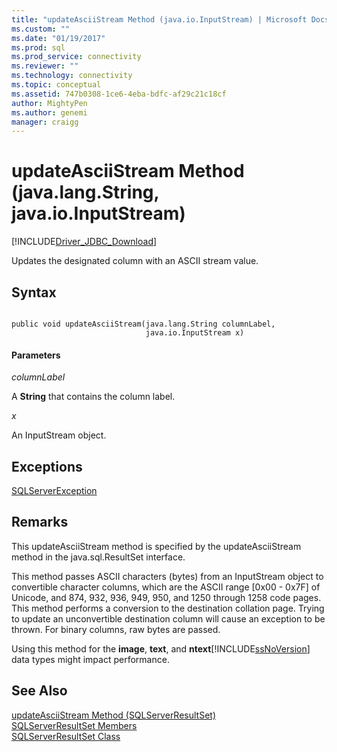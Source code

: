 ```yaml
---
title: "updateAsciiStream Method (java.io.InputStream) | Microsoft Docs"
ms.custom: ""
ms.date: "01/19/2017"
ms.prod: sql
ms.prod_service: connectivity
ms.reviewer: ""
ms.technology: connectivity
ms.topic: conceptual
ms.assetid: 747b0308-1ce6-4eba-bdfc-af29c21c18cf
author: MightyPen
ms.author: genemi
manager: craigg
---
```

# updateAsciiStream Method (java.lang.String, java.io.InputStream)
[!INCLUDE[Driver_JDBC_Download](../../../includes/driver_jdbc_download.md)]

  Updates the designated column with an ASCII stream value.  
  
## Syntax  
  
```  
  
public void updateAsciiStream(java.lang.String columnLabel,  
                              java.io.InputStream x)  
```  
  
#### Parameters  
 *columnLabel*  
  
 A **String** that contains the column label.  
  
 *x*  
  
 An InputStream object.  
  
## Exceptions  
 [SQLServerException](../../../connect/jdbc/reference/sqlserverexception-class.md)  
  
## Remarks  
 This updateAsciiStream method is specified by the updateAsciiStream method in the java.sql.ResultSet interface.  
  
 This method passes ASCII characters (bytes) from an InputStream object to convertible character columns, which are the ASCII range [0x00 - 0x7F] of Unicode, and 874, 932, 936, 949, 950, and 1250 through 1258 code pages. This method performs a conversion to the destination collation page. Trying to update an unconvertible destination column will cause an exception to be thrown. For binary columns, raw bytes are passed.  
  
 Using this method for the **image**, **text**, and **ntext**[!INCLUDE[ssNoVersion](../../../includes/ssnoversion-md.md)] data types might impact performance.  
  
## See Also  
 [updateAsciiStream Method &#40;SQLServerResultSet&#41;](../../../connect/jdbc/reference/updateasciistream-method-sqlserverresultset.md)   
 [SQLServerResultSet Members](../../../connect/jdbc/reference/sqlserverresultset-members.md)   
 [SQLServerResultSet Class](../../../connect/jdbc/reference/sqlserverresultset-class.md)  
  
  
